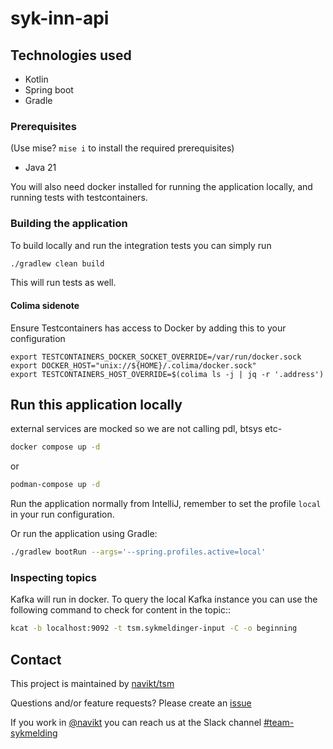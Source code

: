 # syk-inn-api

## Technologies used

* Kotlin
* Spring boot
* Gradle

### Prerequisites

(Use mise? `mise i` to install the required prerequisites)

- Java 21

You will also need docker installed for running the application locally, and running tests with testcontainers.

### Building the application

To build locally and run the integration tests you can simply run

``` bash
./gradlew clean build
```

This will run tests as well.

#### Colima sidenote

Ensure Testcontainers has access to Docker by adding this to your configuration
```
export TESTCONTAINERS_DOCKER_SOCKET_OVERRIDE=/var/run/docker.sock
export DOCKER_HOST="unix://${HOME}/.colima/docker.sock"
export TESTCONTAINERS_HOST_OVERRIDE=$(colima ls -j | jq -r '.address')
```

## Run this application locally

external services are mocked so we are not calling pdl, btsys etc-

``` bash
docker compose up -d 
```

or

``` bash
podman-compose up -d
```

Run the application normally from IntelliJ, remember to set the profile `local` in your run configuration.

Or run the application using Gradle:

``` bash
./gradlew bootRun --args='--spring.profiles.active=local'
```

### Inspecting topics

Kafka will run in docker. To query the local Kafka instance you can use the following command to check for
content in the topic::

``` bash
kcat -b localhost:9092 -t tsm.sykmeldinger-input -C -o beginning
```

## Contact

This project is maintained by [navikt/tsm](CODEOWNERS)

Questions and/or feature requests?
Please create an [issue](https://github.com/navikt/syk-inn-api/issues)

If you work in [@navikt](https://github.com/navikt) you can reach us at the Slack
channel [#team-sykmelding](https://nav-it.slack.com/archives/CMA3XV997)
